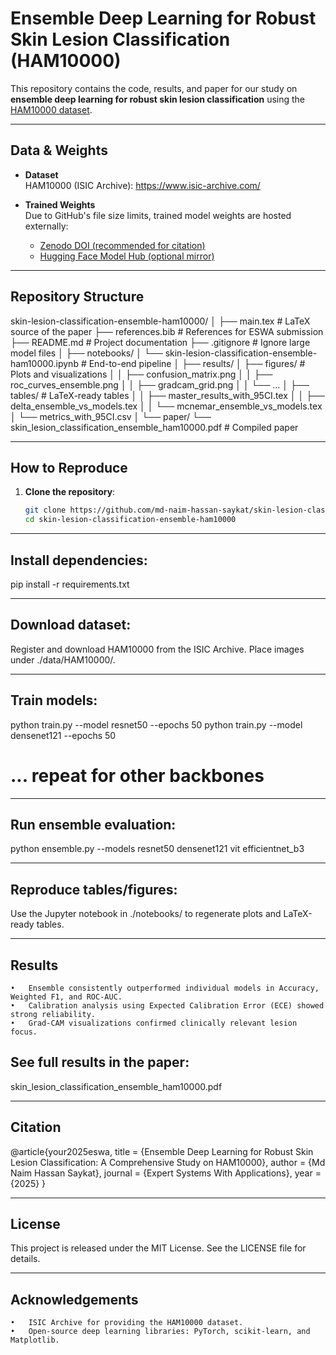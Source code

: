# Ensemble Deep Learning for Robust Skin Lesion Classification (HAM10000)

This repository contains the code, results, and paper for our study on **ensemble deep learning for robust skin lesion classification** using the [HAM10000 dataset](https://www.isic-archive.com/).

---

## Data & Weights

- **Dataset**  
  HAM10000 (ISIC Archive): https://www.isic-archive.com/

- **Trained Weights**  
  Due to GitHub's file size limits, trained model weights are hosted externally:  
  - [Zenodo DOI (recommended for citation)](https://doi.org/xxxx)  
  - [Hugging Face Model Hub (optional mirror)](https://huggingface.co/xxxx)

---

## Repository Structure

skin-lesion-classification-ensemble-ham10000/
│
├── main.tex                         # LaTeX source of the paper
├── references.bib                   # References for ESWA submission
├── README.md                        # Project documentation
├── .gitignore                       # Ignore large model files
│
├── notebooks/
│   └── skin-lesion-classification-ensemble-ham10000.ipynb   # End-to-end pipeline
│
├── results/
│   ├── figures/                     # Plots and visualizations
│   │   ├── confusion_matrix.png
│   │   ├── roc_curves_ensemble.png
│   │   ├── gradcam_grid.png
│   │   └── …
│   ├── tables/                      # LaTeX-ready tables
│   │   ├── master_results_with_95CI.tex
│   │   ├── delta_ensemble_vs_models.tex
│   │   └── mcnemar_ensemble_vs_models.tex
│   └── metrics_with_95CI.csv
│
└── paper/
└── skin_lesion_classification_ensemble_ham10000.pdf     # Compiled paper

---

## How to Reproduce

1. **Clone the repository**:
   ```bash
   git clone https://github.com/md-naim-hassan-saykat/skin-lesion-classification-ensemble-ham10000.git
   cd skin-lesion-classification-ensemble-ham10000

---

## Install dependencies:
pip install -r requirements.txt

---

## Download dataset:
Register and download HAM10000 from the ISIC Archive.
Place images under ./data/HAM10000/.

---

## Train models:
python train.py --model resnet50 --epochs 50
python train.py --model densenet121 --epochs 50
# ... repeat for other backbones

---

## Run ensemble evaluation:
python ensemble.py --models resnet50 densenet121 vit efficientnet_b3

---

## 	Reproduce tables/figures:
Use the Jupyter notebook in ./notebooks/ to regenerate plots and LaTeX-ready tables.

---

## Results
	•	Ensemble consistently outperformed individual models in Accuracy, Weighted F1, and ROC-AUC.
	•	Calibration analysis using Expected Calibration Error (ECE) showed strong reliability.
	•	Grad-CAM visualizations confirmed clinically relevant lesion focus.

## See full results in the paper:
skin_lesion_classification_ensemble_ham10000.pdf

---

## Citation
@article{your2025eswa,
  title   = {Ensemble Deep Learning for Robust Skin Lesion Classification: A Comprehensive Study on HAM10000},
  author  = {Md Naim Hassan Saykat},
  journal = {Expert Systems With Applications},
  year    = {2025}
}

---

## License
This project is released under the MIT License.
See the LICENSE file for details.

---

## Acknowledgements
	•	ISIC Archive for providing the HAM10000 dataset.
	•	Open-source deep learning libraries: PyTorch, scikit-learn, and Matplotlib.
